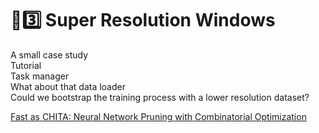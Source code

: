 # 🧬3️⃣ Super Resolution Windows
A small case study  
Tutorial  
Task manager  
What about that data loader  
Could we bootstrap the training process with a lower resolution dataset?  

[Fast as CHITA: Neural Network Pruning with Combinatorial Optimization](https://arxiv.org/abs/2302.14623)  
